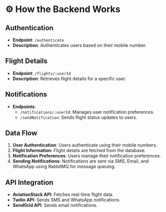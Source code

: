 # ⚙️ How the Backend Works

## Authentication

- **Endpoint**: `/authenticate`
- **Description**: Authenticates users based on their mobile number.

## Flight Details

- **Endpoint**: `/flights/:userId`
- **Description**: Retrieves flight details for a specific user.

## Notifications

- **Endpoints**:
  - `/notifications/:userId`: Manages user notification preferences.
  - `/sendNotification`: Sends flight status updates to users.

## Data Flow

1. **User Authentication**: Users authenticate using their mobile numbers.
2. **Flight Information**: Flight details are fetched from the database.
3. **Notification Preferences**: Users manage their notification preferences.
4. **Sending Notifications**: Notifications are sent via SMS, Email, and WhatsApp using RabbitMQ for message queuing.

## API Integration

- **AviationStack API**: Fetches real-time flight data.
- **Twilio API**: Sends SMS and WhatsApp notifications.
- **SendGrid API**: Sends email notifications.
